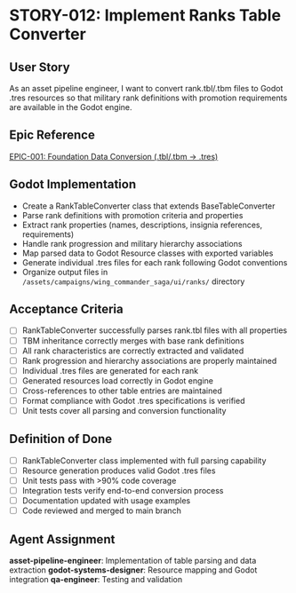 # STORY-012: Implement Ranks Table Converter

## User Story
As an asset pipeline engineer, I want to convert rank.tbl/.tbm files to Godot .tres resources so that military rank definitions with promotion requirements are available in the Godot engine.

## Epic Reference
[EPIC-001: Foundation Data Conversion (.tbl/.tbm → .tres)](../epics/EPIC-001-foundation-data-conversion.md)

## Godot Implementation
- Create a RankTableConverter class that extends BaseTableConverter
- Parse rank definitions with promotion criteria and properties
- Extract rank properties (names, descriptions, insignia references, requirements)
- Handle rank progression and military hierarchy associations
- Map parsed data to Godot Resource classes with exported variables
- Generate individual .tres files for each rank following Godot conventions
- Organize output files in `/assets/campaigns/wing_commander_saga/ui/ranks/` directory

## Acceptance Criteria
- [ ] RankTableConverter successfully parses rank.tbl files with all properties
- [ ] TBM inheritance correctly merges with base rank definitions
- [ ] All rank characteristics are correctly extracted and validated
- [ ] Rank progression and hierarchy associations are properly maintained
- [ ] Individual .tres files are generated for each rank
- [ ] Generated resources load correctly in Godot engine
- [ ] Cross-references to other table entries are maintained
- [ ] Format compliance with Godot .tres specifications is verified
- [ ] Unit tests cover all parsing and conversion functionality

## Definition of Done
- [ ] RankTableConverter class implemented with full parsing capability
- [ ] Resource generation produces valid Godot .tres files
- [ ] Unit tests pass with >90% code coverage
- [ ] Integration tests verify end-to-end conversion process
- [ ] Documentation updated with usage examples
- [ ] Code reviewed and merged to main branch

## Agent Assignment
**asset-pipeline-engineer**: Implementation of table parsing and data extraction
**godot-systems-designer**: Resource mapping and Godot integration
**qa-engineer**: Testing and validation